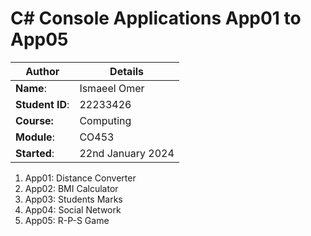 # C# Console Applications App01 to App05
| Author | Details |
| ---- | ---- |
**Name**: | Ismaeel Omer  |
**Student ID**: | 22233426 |
**Course:** | Computing |
**Module**: | CO453     |
**Started**: | 22nd January 2024 |    

1. App01: Distance Converter
2. App02: BMI Calculator
3. App03: Students Marks
4. App04: Social Network
5. App05: R-P-S Game
